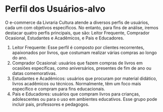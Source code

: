 # Perfil dos Usuários-alvo
O e-commerce da Livraria Cultura atende a diversos perfis de usuários, cada um com objetivos específicos. No entanto, para fins de análise, iremos destacar  quatro perfis principais, que são: Leitor Frequente, Comprador Ocasional, Estudantes e Acadêmicos, e Pais e Educadores.

1. Leitor Frequente: Esse perfil é composto por clientes recorrentes, apaixonados por livros, que costumam realizar várias compras ao longo do ano.
2. Comprador Ocasional: usuários que fazem compras de livros em ocasiões específicas, como aniversários, presentes de fim de ano ou datas comemorativas.
3. Estudantes e Acadêmicos: usuários que procuram por material didático, livros acadêmicos ou técnicos. Normalmente, têm um foco mais específico e compram para fins educacionais.
4. Pais e Educadores: usuários que compram livros para crianças, adolescentes ou para o uso em ambientes educativos. Esse grupo pode incluir pais, professores e pedagogos.

